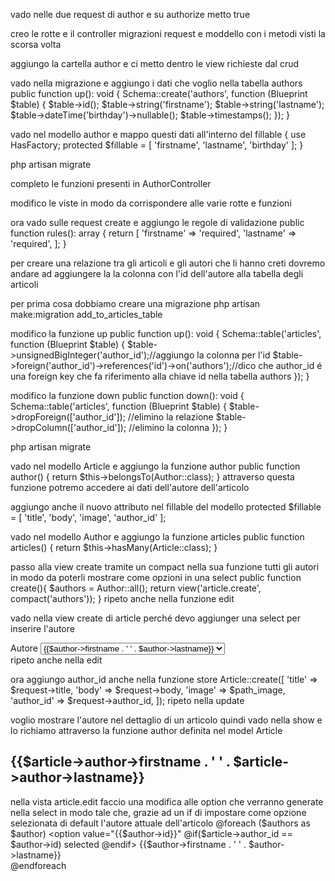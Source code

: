 vado nelle due request di author e su authorize metto true

creo le rotte e il controller migrazioni request e moddello con i metodi visti la scorsa volta

aggiungo la cartella author e ci metto dentro le view richieste dal crud

vado nella migrazione e aggiungo i dati che voglio nella tabella authors
    public function up(): void
    {
        Schema::create('authors', function (Blueprint $table) {
            $table->id();
            $table->string('firstname');
            $table->string('lastname');
            $table->dateTime('birthday')->nullable();
            $table->timestamps();
        });
    }

vado nel modello author e mappo questi dati all'interno del fillable
    {
        use HasFactory;
        protected $fillable = [
            'firstname', 'lastname', 'birthday'
        ];
    }

php artisan migrate

completo le funzioni presenti in AuthorController

modifico le viste in modo da corrispondere alle varie rotte e funzioni

ora vado sulle request create e aggiungo le regole di validazione
    public function rules(): array
    {
        return [
            'firstname' => 'required',
            'lastname' => 'required',
        ];
    }

per creare una relazione tra gli articoli e gli autori che li hanno creti dovremo andare ad aggiungere la la colonna con l'id dell'autore alla tabella degli articoli

per prima cosa dobbiamo creare una migrazione
    php artisan make:migration add_to_articles_table

modifico la funzione up
    public function up(): void
    {
        Schema::table('articles', function (Blueprint $table) {
            $table->unsignedBigInteger('author_id');//aggiungo la colonna per l'id
            $table->foreign('author_id')->references('id')->on('authors');//dico che author_id é una foreign key che fa riferimento alla chiave id nella tabella authors
        });
    }

modifico la funzione down
    public function down(): void
    {
        Schema::table('articles', function (Blueprint $table) {
            $table->dropForeign(['author_id']); //elimino la relazione
            $table->dropColumn(['author_id']); //elimino la colonna
        });
    }

php artisan migrate

vado nel modello Article e aggiungo la funzione author
    public function author()
    {
        return $this->belongsTo(Author::class);
    }
attraverso questa funzione potremo accedere ai dati dell'autore dell'articolo

aggiungo anche il nuovo attributo nel fillable del modello
    protected $fillable = [
        'title', 'body', 'image', 'author_id'
    ];

vado nel modello Author e aggiungo la funzione articles
    public function articles()
    {
        return $this->hasMany(Article::class);
    }

passo alla view create tramite un compact nella sua funzione tutti gli autori in modo da poterli mostrare come opzioni in una select
    public function create(){
        $authors = Author::all();
        return view('article.create', compact('authors'));
    }
ripeto anche nella funzione edit

vado nella view create di article perché devo aggiunger una select per inserire l'autore
    <div class="mb-3">
        <label for="author_id" class="form-label">Autore</label>
        <select name="author_id" id="">
        @foreach ($authors as $author)
            <option value="{{$author->id}}">{{$author->firstname . ' ' . $author->lastname}}</option>  
        @endforeach
        </select>
    </div>
ripeto anche nella edit

ora aggiungo author_id anche nella funzione store
    Article::create([
        'title' => $request->title,
        'body' => $request->body,
        'image' => $path_image,
        'author_id' => $request->author_id,
    ]);
ripeto nella update

voglio mostrare l'autore nel dettaglio di un articolo quindi vado nella show e lo richiamo attraverso la funzione author definita nel model Article
    <h2>{{$article->author->firstname . ' ' . $article->author->lastname}}</h2>

nella vista article.edit faccio una modifica alle option che verranno generate nella select in modo tale che, grazie ad un if di impostare come opzione selezionata di default l'autore attuale dell'articolo
    @foreach ($authors as $author)
        <option value="{{$author->id}}" @if($article->author_id == $author->id) selected @endif>
            {{$author->firstname . ' ' . $author->lastname}}
        </option>  
    @endforeach

